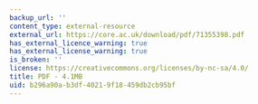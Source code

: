 ```yaml
---
backup_url: ''
content_type: external-resource
external_url: https://core.ac.uk/download/pdf/71355398.pdf
has_external_licence_warning: true
has_external_license_warning: true
is_broken: ''
license: https://creativecommons.org/licenses/by-nc-sa/4.0/
title: PDF - 4.1MB
uid: b296a90a-b3df-4021-9f18-459db2cb95bf
---
```

